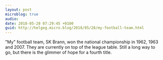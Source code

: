 ```yaml
---
layout: post
microblog: true
audio: 
date: 2018-05-28 07:29:45 +0100
guid: http://helgeg.micro.blog/2018/05/28/my-football-team.html
---
```

"My" football team, SK Brann, won the national championship in 1962, 1963 and 2007. They are currently on top of the league table. Still a long way to go, but there is the glimmer of hope for a fourth title. 
